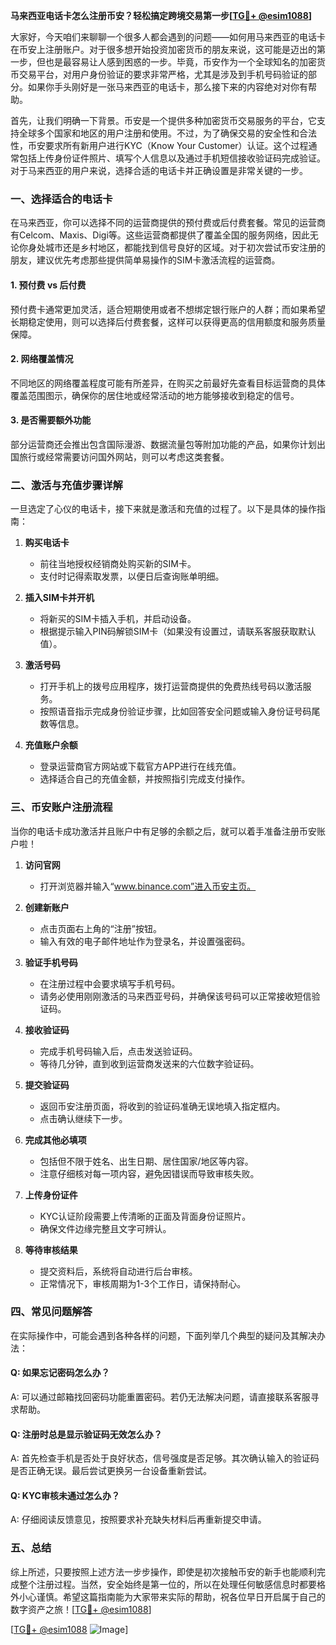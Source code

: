 **马来西亚电话卡怎么注册币安？轻松搞定跨境交易第一步[[TG💪+ @esim1088](https://t.me/s/esim1088)]**

大家好，今天咱们来聊聊一个很多人都会遇到的问题——如何用马来西亚的电话卡在币安上注册账户。对于很多想开始投资加密货币的朋友来说，这可能是迈出的第一步，但也是最容易让人感到困惑的一步。毕竟，币安作为一个全球知名的加密货币交易平台，对用户身份验证的要求非常严格，尤其是涉及到手机号码验证的部分。如果你手头刚好是一张马来西亚的电话卡，那么接下来的内容绝对对你有帮助。

首先，让我们明确一下背景。币安是一个提供多种加密货币交易服务的平台，它支持全球多个国家和地区的用户注册和使用。不过，为了确保交易的安全性和合法性，币安要求所有新用户进行KYC（Know Your Customer）认证。这个过程通常包括上传身份证件照片、填写个人信息以及通过手机短信接收验证码完成验证。对于马来西亚的用户来说，选择合适的电话卡并正确设置是非常关键的一步。

### 一、选择适合的电话卡

在马来西亚，你可以选择不同的运营商提供的预付费或后付费套餐。常见的运营商有Celcom、Maxis、Digi等。这些运营商都提供了覆盖全国的服务网络，因此无论你身处城市还是乡村地区，都能找到信号良好的区域。对于初次尝试币安注册的朋友，建议优先考虑那些提供简单易操作的SIM卡激活流程的运营商。

#### 1. 预付费 vs 后付费
预付费卡通常更加灵活，适合短期使用或者不想绑定银行账户的人群；而如果希望长期稳定使用，则可以选择后付费套餐，这样可以获得更高的信用额度和服务质量保障。

#### 2. 网络覆盖情况
不同地区的网络覆盖程度可能有所差异，在购买之前最好先查看目标运营商的具体覆盖范围图示，确保你的居住地或经常活动的地方能够接收到稳定的信号。

#### 3. 是否需要额外功能
部分运营商还会推出包含国际漫游、数据流量包等附加功能的产品，如果你计划出国旅行或经常需要访问国外网站，则可以考虑这类套餐。

### 二、激活与充值步骤详解

一旦选定了心仪的电话卡，接下来就是激活和充值的过程了。以下是具体的操作指南：

1. **购买电话卡**
   - 前往当地授权经销商处购买新的SIM卡。
   - 支付时记得索取发票，以便日后查询账单明细。

2. **插入SIM卡并开机**
   - 将新买的SIM卡插入手机，并启动设备。
   - 根据提示输入PIN码解锁SIM卡（如果没有设置过，请联系客服获取默认值）。

3. **激活号码**
   - 打开手机上的拨号应用程序，拨打运营商提供的免费热线号码以激活服务。
   - 按照语音指示完成身份验证步骤，比如回答安全问题或输入身份证号码尾数等信息。

4. **充值账户余额**
   - 登录运营商官方网站或下载官方APP进行在线充值。
   - 选择适合自己的充值金额，并按照指引完成支付操作。

### 三、币安账户注册流程

当你的电话卡成功激活并且账户中有足够的余额之后，就可以着手准备注册币安账户啦！

1. **访问官网**
   - 打开浏览器并输入“www.binance.com”进入币安主页。

2. **创建新账户**
   - 点击页面右上角的“注册”按钮。
   - 输入有效的电子邮件地址作为登录名，并设置强密码。

3. **验证手机号码**
   - 在注册过程中会要求填写手机号码。
   - 请务必使用刚刚激活的马来西亚号码，并确保该号码可以正常接收短信验证码。

4. **接收验证码**
   - 完成手机号码输入后，点击发送验证码。
   - 等待几分钟，直到收到运营商发送来的六位数字验证码。

5. **提交验证码**
   - 返回币安注册页面，将收到的验证码准确无误地填入指定框内。
   - 点击确认继续下一步。

6. **完成其他必填项**
   - 包括但不限于姓名、出生日期、居住国家/地区等内容。
   - 注意仔细核对每一项内容，避免因错误而导致审核失败。

7. **上传身份证件**
   - KYC认证阶段需要上传清晰的正面及背面身份证照片。
   - 确保文件边缘完整且文字可辨认。

8. **等待审核结果**
   - 提交资料后，系统将自动进行后台审核。
   - 正常情况下，审核周期为1-3个工作日，请保持耐心。

### 四、常见问题解答

在实际操作中，可能会遇到各种各样的问题，下面列举几个典型的疑问及其解决办法：

#### Q: 如果忘记密码怎么办？
A: 可以通过邮箱找回密码功能重置密码。若仍无法解决问题，请直接联系客服寻求帮助。

#### Q: 注册时总是显示验证码无效怎么办？
A: 首先检查手机是否处于良好状态，信号强度是否足够。其次确认输入的验证码是否正确无误。最后尝试更换另一台设备重新尝试。

#### Q: KYC审核未通过怎么办？
A: 仔细阅读反馈意见，按照要求补充缺失材料后再重新提交申请。

### 五、总结

综上所述，只要按照上述方法一步步操作，即使是初次接触币安的新手也能顺利完成整个注册过程。当然，安全始终是第一位的，所以在处理任何敏感信息时都要格外小心谨慎。希望这篇指南能为大家带来实际的帮助，祝各位早日开启属于自己的数字资产之旅！[[TG💪+ @esim1088](https://t.me/s/esim1088)]

[[TG💪+ @esim1088](https://t.me/s/esim1088) ![Image](https://i.postimg.cc/4NQfJmqS/Snipaste-2025-05-13-00-14-12.png)]